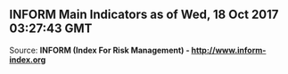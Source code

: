 ## INFORM Main Indicators as of Wed, 18 Oct 2017 03:27:43 GMT

Source: **INFORM (Index For Risk Management) - http://www.inform-index.org**